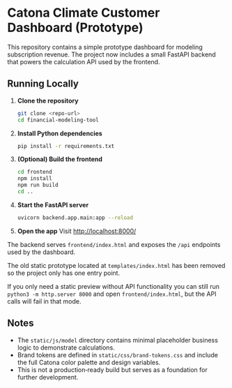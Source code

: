 # Catona Climate Customer Dashboard (Prototype)

This repository contains a simple prototype dashboard for modeling subscription revenue. The project now includes a small FastAPI backend that powers the calculation API used by the frontend.

## Running Locally

1. **Clone the repository**
   ```bash
   git clone <repo-url>
   cd financial-modeling-tool
   ```
2. **Install Python dependencies**
   ```bash
   pip install -r requirements.txt
   ```
3. **(Optional) Build the frontend**
   ```bash
   cd frontend
   npm install
   npm run build
   cd ..
   ```
4. **Start the FastAPI server**
   ```bash
   uvicorn backend.app.main:app --reload
   ```
5. **Open the app**
   Visit [http://localhost:8000/](http://localhost:8000/)

The backend serves `frontend/index.html` and exposes the `/api` endpoints used by the dashboard.

The old static prototype located at `templates/index.html` has been removed so the project only has one entry point.

If you only need a static preview without API functionality you can still run
`python3 -m http.server 8000` and open `frontend/index.html`, but the API calls
will fail in that mode.

## Notes

- The `static/js/model` directory contains minimal placeholder business logic to demonstrate calculations.
- Brand tokens are defined in `static/css/brand-tokens.css` and include the full Catona color palette and design variables.
- This is not a production‑ready build but serves as a foundation for further development.
